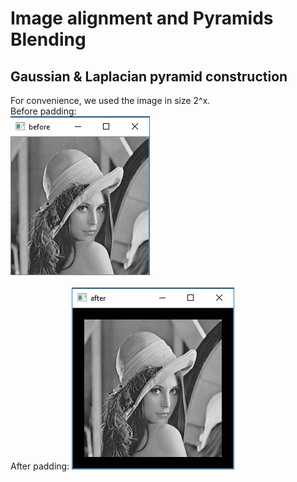 # Image alignment and Pyramids Blending
## Gaussian & Laplacian pyramid construction
For convenience, we used the image in size 2^x. 
<br />
Before padding:
<br />
![alt text](https://github.com/netanel208/opencv-Image-alignment-Pyramids-Blending/blob/master/image/%E2%80%8F%E2%80%8Fbeforepad.PNG
)
<br />
<br />
After padding:
![alt text](https://github.com/netanel208/opencv-Image-alignment-Pyramids-Blending/blob/master/image/afterpad.PNG)
